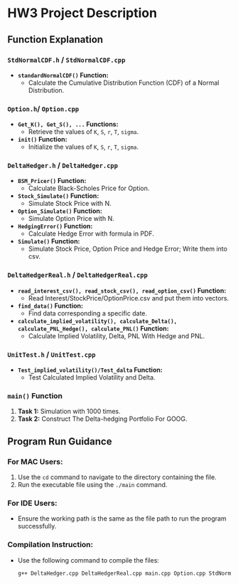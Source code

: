 # HW3 Project Description

## Function Explanation

### `StdNormalCDF.h` / `StdNormalCDF.cpp`
- **`standardNormalCDF()` Function:**
  - Calculate the Cumulative Distribution Function (CDF) of a Normal Distribution.

### `Option.h`/ `Option.cpp`
- **`Get_K(), Get_S(), ...` Functions:**
  - Retrieve the values of `K`, `S`, `r`, `T`, `sigma`.
- **`init()` Function:**
  - Initialize the values of `K`, `S`, `r`, `T`, `sigma`.

### `DeltaHedger.h` / `DeltaHedger.cpp`
- **`BSM_Pricer()` Function:**
  - Calculate Black-Scholes Price for Option.
- **`Stock_Simulate()` Function:**
  - Simulate Stock Price with N.
- **`Option_Simulate()` Function:**
  - Simulate Option Price with N.
- **`HedgingError()` Function:**
  - Calculate Hedge Error with formula in PDF.
- **`Simulate()` Function:**
  - Simulate Stock Price, Option Price and Hedge Error; Write them into csv.

### `DeltaHedgerReal.h` / `DeltaHedgerReal.cpp`
- **`read_interest_csv(), read_stock_csv(), read_option_csv()` Function:**
  - Read Interest/StockPrice/OptionPrice.csv and put them into vectors.
- **`find_data()` Function:**
  - Find data corresponding a specific date.
- **`calculate_implied_volatility(), calculate_Delta(), calculate_PNL_Hedge(), calculate_PNL()` Function:**
  - Calculate Implied Volatility, Delta, PNL With Hedge and PNL.

### `UnitTest.h` / `UnitTest.cpp`
- **`Test_implied_volatility()/Test_dalta` Function:**
  - Test Calculated Implied Volatility and Delta.

### `main()` Function
1. **Task 1:** Simulation with 1000 times.
2. **Task 2:** Construct The Delta-hedging Portfolio For GOOG.

## Program Run Guidance

### For MAC Users:
1. Use the `cd` command to navigate to the directory containing the file.
2. Run the executable file using the `./main` command.

### For IDE Users:
- Ensure the working path is the same as the file path to run the program successfully.

### Compilation Instruction:
- Use the following command to compile the files:
  ```bash
  g++ DeltaHedger.cpp DeltaHedgerReal.cpp main.cpp Option.cpp StdNormalCDF.cpp UnitTest.cpp -o main
